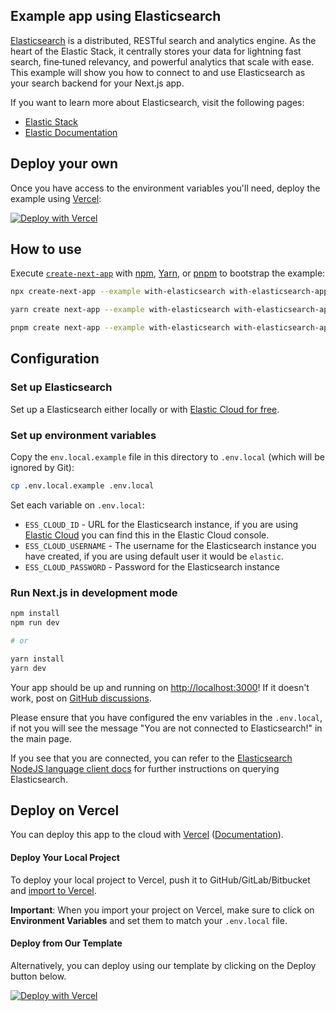## Example app using Elasticsearch

[Elasticsearch](https://www.elastic.co/elasticsearch) is a distributed, RESTful search and analytics engine. As the heart of the Elastic Stack, it centrally stores your data for lightning fast search, fine‑tuned relevancy, and powerful analytics that scale with ease. This example will show you how to connect to and use Elasticsearch as your search backend for your Next.js app.

If you want to learn more about Elasticsearch, visit the following pages:

- [Elastic Stack](https://www.elastic.co/products)
- [Elastic Documentation](https://elastic.co/docs)

## Deploy your own

Once you have access to the environment variables you'll need, deploy the example using [Vercel](https://vercel.com?utm_source=github&utm_medium=readme&utm_campaign=next-example):

[![Deploy with Vercel](https://vercel.com/button)](https://vercel.com/new/clone?repository-url=https://github.com/vercel/next.js/tree/canary/examples/with-elasticsearch&project-name=with-elasticsearch&repository-name=with-elasticsearch&env=ESS_CLOUD_ID,ESS_CLOUD_USERNAME,ESS_CLOUD_PASSWORD&envDescription=Required%20to%20connect%20the%20app%20with%Elasticsearch)

## How to use

Execute [`create-next-app`](https://github.com/vercel/next.js/tree/canary/packages/create-next-app) with [npm](https://docs.npmjs.com/cli/init), [Yarn](https://yarnpkg.com/lang/en/docs/cli/create/), or [pnpm](https://pnpm.io) to bootstrap the example:

```bash
npx create-next-app --example with-elasticsearch with-elasticsearch-app
```

```bash
yarn create next-app --example with-elasticsearch with-elasticsearch-app
```

```bash
pnpm create next-app --example with-elasticsearch with-elasticsearch-app
```

## Configuration

### Set up Elasticsearch

Set up a Elasticsearch either locally or with [Elastic Cloud for free](https://elastic.co/cloud).

### Set up environment variables

Copy the `env.local.example` file in this directory to `.env.local` (which will be ignored by Git):

```bash
cp .env.local.example .env.local
```

Set each variable on `.env.local`:

- `ESS_CLOUD_ID` - URL for the Elasticsearch instance, if you are using [Elastic Cloud](https://elastic.co/cloud) you can find this in the Elastic Cloud console.
- `ESS_CLOUD_USERNAME` - The username for the Elasticsearch instance you have created, if you are using default user it would be `elastic`.
- `ESS_CLOUD_PASSWORD` - Password for the Elasticsearch instance

### Run Next.js in development mode

```bash
npm install
npm run dev

# or

yarn install
yarn dev
```

Your app should be up and running on [http://localhost:3000](http://localhost:3000)! If it doesn't work, post on [GitHub discussions](https://github.com/vercel/next.js/discussions).

Please ensure that you have configured the env variables in the `.env.local`, if not you will see the message "You are not connected to Elasticsearch!" in the main page.

If you see that you are connected, you can refer to the [Elasticsearch NodeJS language client docs](https://www.elastic.co/guide/en/elasticsearch/client/javascript-api/current/index.html) for further instructions on querying Elasticsearch.

## Deploy on Vercel

You can deploy this app to the cloud with [Vercel](https://vercel.com?utm_source=github&utm_medium=readme&utm_campaign=next-example) ([Documentation](https://nextjs.org/docs/deployment)).

#### Deploy Your Local Project

To deploy your local project to Vercel, push it to GitHub/GitLab/Bitbucket and [import to Vercel](https://vercel.com/new?utm_source=github&utm_medium=readme&utm_campaign=next-example).

**Important**: When you import your project on Vercel, make sure to click on **Environment Variables** and set them to match your `.env.local` file.

#### Deploy from Our Template

Alternatively, you can deploy using our template by clicking on the Deploy button below.

[![Deploy with Vercel](https://vercel.com/button)](https://vercel.com/new/clone?repository-url=https://github.com/vercel/next.js/tree/canary/examples/with-elasticsearch&project-name=with-elasticsearch&repository-name=with-elasticsearch&env=ESS_CLOUD_ID,ESS_CLOUD_USERNAME,ESS_CLOUD_PASSWORD&envDescription=Required%20to%20connect%20the%20app%20with%20Elasticsearch)
